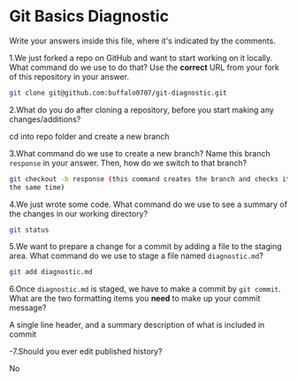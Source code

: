 # Git Basics Diagnostic

Write your answers inside this file, where it's indicated by the comments.

1.We just forked a repo on GitHub and want to start working on it locally.
What command do we use to do that? Use the **correct** URL from your fork of
this repository in your answer.

```sh
git clone git@github.com:buffalo0707/git-diagnostic.git
```

2.What do you do after cloning a repository, before you start making any
changes/additions?

cd into repo folder and create a new branch

3.What command do we use to create a new branch? Name this branch `response`
    in your answer. Then, how do we switch to that branch?

```sh
git checkout -b response (this command creates the branch and checks it out at
the same time)
```

4.We just wrote some code. What command do we use to see a summary of the
    changes in our working directory?

```sh
git status
```

5.We want to prepare a change for a commit by adding a file to the staging
    area. What command do we use to stage a file named `diagnostic.md`?

```sh
git add diagnostic.md
```

6.Once `diagnostic.md` is staged, we have to make a commit by `git commit`.
What are the two formatting items you **need** to make up your commit message?

A single line header, and a summary description of what is included in commit

-7.Should you ever edit published history?

 No
